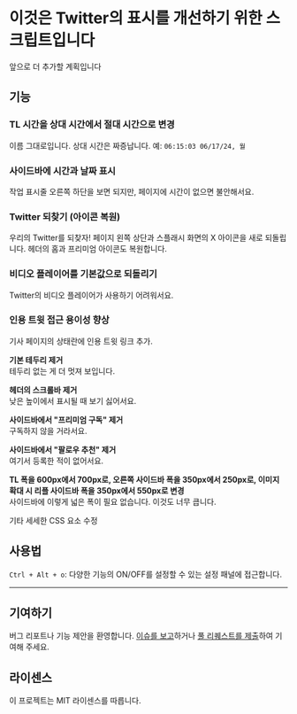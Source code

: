 # 이것은 Twitter의 표시를 개선하기 위한 스크립트입니다

앞으로 더 추가할 계획입니다

## 기능

### TL 시간을 상대 시간에서 절대 시간으로 변경

이름 그대로입니다. 상대 시간은 짜증납니다.
예: `06:15:03 06/17/24, 월`

### 사이드바에 시간과 날짜 표시

작업 표시줄 오른쪽 하단을 보면 되지만, 페이지에 시간이 없으면 불안해서요.

### Twitter 되찾기 (아이콘 복원)

우리의 Twitter를 되찾자! 페이지 왼쪽 상단과 스플래시 화면의 X 아이콘을 새로 되돌립니다.
헤더의 홈과 프리미엄 아이콘도 복원합니다.

### 비디오 플레이어를 기본값으로 되돌리기

Twitter의 비디오 플레이어가 사용하기 어려워서요.

### 인용 트윗 접근 용이성 향상

기사 페이지의 상태란에 인용 트윗 링크 추가.

**기본 테두리 제거**  
테두리 없는 게 더 멋져 보입니다.

**헤더의 스크롤바 제거**  
낮은 높이에서 표시될 때 보기 싫어서요.

**사이드바에서 "프리미엄 구독" 제거**  
구독하지 않을 거라서요.

**사이드바에서 "팔로우 추천" 제거**  
여기서 등록한 적이 없어서요.

**TL 폭을 600px에서 700px로, 오른쪽 사이드바 폭을 350px에서 250px로, 이미지 확대 시 리플 사이드바 폭을 350px에서 550px로 변경**  
사이드바에 이렇게 넓은 폭이 필요 없습니다. 이것도 너무 큽니다.

기타 세세한 CSS 요소 수정

## 사용법

`Ctrl + Alt + o`: 다양한 기능의 ON/OFF를 설정할 수 있는 설정 패널에 접근합니다.

---

## 기여하기

버그 리포트나 기능 제안을 환영합니다. [이슈를 보고](https://github.com/yossy17/twitter-kaizen/issues)하거나 [풀 리퀘스트를 제출](https://github.com/yossy17/twitter-kaizen/pulls)하여 기여해 주세요.

## 라이센스

이 프로젝트는 MIT 라이센스를 따릅니다.
